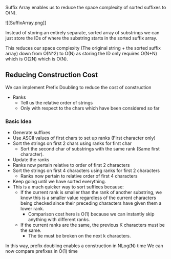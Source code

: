 Suffix Array enables us to reduce the space complexity of sorted suffixes to O(N).

![[SuffixArray.png]]

Instead of storing an entirely separate, sorted array of substrings we can just store the IDs of where the substring starts in the sorted suffix array.

This reduces our space complexity (The original string + the sorted suffix array) down from O(N^2) to O(N) as storing the ID only requires O(N+N) which is O(2N) which is O(N).

## Reducing Construction Cost

We can implement Prefix Doubling to reduce the cost of construction

- Ranks
	- Tell us the relative order of strings
	- Only with respect to the chars which have been considered so far

### Basic Idea
- Generate suffixes
- Use ASCII values of first chars to set up ranks (First character only)
- Sort the strings on first 2 chars using ranks for first char
	- Sort the second char of substrings with the same rank (Same first character).
- Update the ranks
- Ranks now pertain relative to order of first 2 characters
- Sort the strings on first 4 characters using ranks for first 2 characters
	- Ranks now pertain to relative order of first 4 characters
- Keep going until we have sorted everything.
- This is a much quicker way to sort suffixes because:
	- If the current rank is smaller than the rank of another substring, we know this is a smaller value regardless of the current characters being checked since their preceding characters have given them a lower rank.
		- Comparison cost here is O(1) because we can instantly skip anything with different ranks.
	- If the current ranks are the same, the previous K characters must be the same.
		- The tie must be broken on the next k characters.


In this way, prefix doubling enables a construction in NLog(N) time
We can now compare prefixes in O(1) time